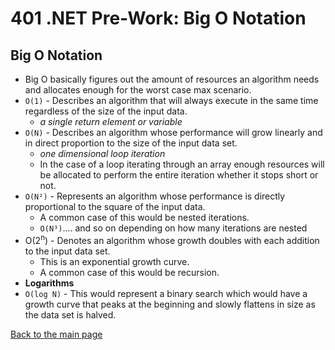 # 401 .NET Pre-Work: Big O Notation

## Big O Notation
+ Big O basically figures out the amount of resources an algorithm needs and allocates enough for the worst case max scenario.
+ `O(1)` - Describes an algorithm that will always execute in the same time regardless of the size of the input data.
  + *a single return element or variable*
+ `O(N)` - Describes an algorithm whose performance will grow linearly and in direct proportion to the size of the input data set.
  + *one dimensional loop iteration*
  + In the case of a loop iterating through an array enough resources will be allocated to perform the entire iteration whether it stops short or not.
+ `O(N²)` - Represents an algorithm whose performance is directly proportional to the square of the input data.
  + A common case of this would be nested iterations.
  + `O(N³)`.... and so on depending on how many iterations are nested
+ O(2<sup>n</sup>) - Denotes an algorithm whose growth doubles with each addition to the input data set.
  + This is an exponential growth curve.
  + A common case of this would be recursion.
+ **Logarithms**
+ `O(log N)` - This would represent a binary search which would have a growth curve that peaks at the beginning and slowly flattens in size as the data set is halved.


[Back to the main page](../README.md) 